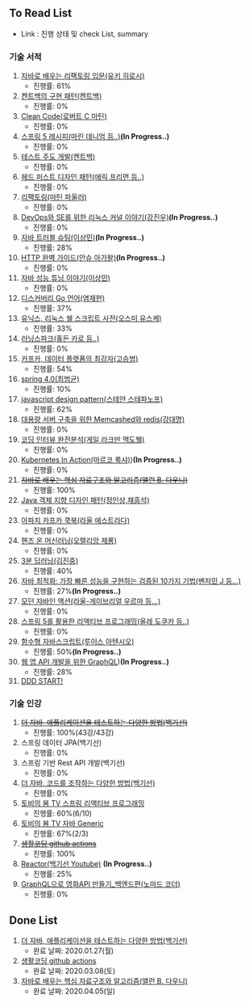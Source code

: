 ## To Read List
- Link : 진행 상태 및 check List, summary 

### 기술 서적
1. [자바로 배우는 리팩토링 입문(유키 히로시)](https://github.com/gaepury/TechBookToReadAndCheck/blob/master/check/%EC%9E%90%EB%B0%94%EB%A1%9C%20%EB%B0%B0%EC%9A%B0%EB%8A%94%20%EB%A6%AC%ED%8C%A9%ED%86%A0%EB%A7%81%20%EC%9E%85%EB%AC%B8.md)
    - 진행률: 61%
2. [켄트백의 구현 패턴(켄트백)](https://github.com/gaepury/TechBookToReadAndCheck/blob/master/check/%EC%BC%84%ED%8A%B8%EB%B0%B1%EC%9D%98%20%EA%B5%AC%ED%98%84%20%ED%8C%A8%ED%84%B4.md)
   - 진행률: 0%
3. [Clean Code(로버트 C 마틴)](https://github.com/gaepury/TechBookToReadAndCheck/blob/master/check/Clean%20Code.md)
   - 진행률: 0%
4. [스프링 5 레시피(마린 데니엄 등..)](https://github.com/gaepury/TechBookToReadAndCheck/blob/master/check/%EC%8A%A4%ED%94%84%EB%A7%81%205%20%EB%A0%88%EC%8B%9C%ED%94%BC.md)**(In Progress..)**
   - 진행률: 0%
5. [테스트 주도 개발(켄트백)](https://github.com/gaepury/TechBookToReadAndCheck/blob/master/check/%ED%85%8C%EC%8A%A4%ED%8A%B8%20%EC%A3%BC%EB%8F%84%20%EA%B0%9C%EB%B0%9C.md)
   - 진행률: 0%
6. [헤드 퍼스트 디자인 패턴(에릭 프리먼 등..)](https://github.com/gaepury/TechBookToReadAndCheck/blob/master/check/%ED%97%A4%EB%93%9C%20%ED%8D%BC%EC%8A%A4%ED%8A%B8%20%EB%94%94%EC%9E%90%EC%9D%B8%20%ED%8C%A8%ED%84%B4.md)
   - 진행률: 0%
7. [리팩토링(마틴 파울러)](https://github.com/gaepury/TechBookToReadAndCheck/blob/master/check/%EB%A6%AC%ED%8C%A9%ED%86%A0%EB%A7%81.md)
   - 진행률: 0%
8. [DevOps와 SE를 위한 리눅스 커널 이야기(강진우)](https://github.com/gaepury/TechBookToReadAndCheck/blob/master/check/DevOps%EC%99%80%20SE%EB%A5%BC%20%EC%9C%84%ED%95%9C%20%EB%A6%AC%EB%88%85%EC%8A%A4%20%EC%BB%A4%EB%84%90%20%EC%9D%B4%EC%95%BC%EA%B8%B0.md)**(In Progress..)**
   - 진행률: 0%
9. [자바 트러블 슈팅(이상민)](https://github.com/gaepury/TechBookToReadAndCheck/blob/master/check/%EC%9E%90%EB%B0%94%20%ED%8A%B8%EB%9F%AC%EB%B8%94%20%EC%8A%88%ED%8C%85.md)**(In Progress..)**
   - 진행률: 28%
10. [HTTP 완벽 가이드(안슈 아가왈)](https://github.com/gaepury/TechBookToReadAndCheck/blob/master/check/HTTP%20%EC%99%84%EB%B2%BD%20%EA%B0%80%EC%9D%B4%EB%93%9C.md)**(In Progress..)**
    - 진행률: 0%
11. [자바 성능 튜닝 이야기(이상민)](https://github.com/gaepury/TechBookToReadAndCheck/blob/master/check/%EC%9E%90%EB%B0%94%20%EC%84%B1%EB%8A%A5%20%ED%8A%9C%EB%8B%9D%20%EC%9D%B4%EC%95%BC%EA%B8%B0.md)
    - 진행률: 0%
12. [디스커버리 Go 언어(염재현)](https://github.com/gaepury/TechBookToReadAndCheck/blob/master/check/%EB%94%94%EC%8A%A4%EC%BB%A4%EB%B2%84%EB%A6%AC%20Go%20%EC%96%B8%EC%96%B4.md)
    - 진행률: 37%
13. [유닉스, 리눅스 쉘 스크립트 사전(오스미 유스케)](https://github.com/gaepury/TechBookToReadAndCheck/blob/master/check/%EC%9C%A0%EB%8B%89%EC%8A%A4%2C%20%EB%A6%AC%EB%88%85%EC%8A%A4%20%EC%89%98%20%EC%8A%A4%ED%81%AC%EB%A6%BD%ED%8A%B8%20%EC%82%AC%EC%A0%84.md)
    - 진행률: 33%
14. [러닝스파크(홀든 카로 등..)](https://github.com/gaepury/TechBookToReadAndCheck/blob/master/check/%EB%9F%AC%EB%8B%9D%EC%8A%A4%ED%8C%8C%ED%81%AC.md)
    - 진행률: 0%
15. [카프카, 데이터 플랫폼의 최강자(고승범)](https://github.com/gaepury/TechBookToReadAndCheck/blob/master/check/%EC%B9%B4%ED%94%84%EC%B9%B4%2C%20%EB%8D%B0%EC%9D%B4%ED%84%B0%20%ED%94%8C%EB%9E%AB%ED%8F%BC%EC%9D%98%20%EC%B5%9C%EA%B0%95%EC%9E%90.md)
    - 진행률: 54%
16. [spring 4.0(최범균)](https://github.com/gaepury/TechBookToReadAndCheck/blob/master/check/spring%204.0.md)
    - 진행률: 10%
17. [javascript design pattern(스테얀 스테파노프)](https://github.com/gaepury/TechBookToReadAndCheck/blob/master/check/javascript%20design%20pattern.md)
    - 진행률: 62%
18. [대용량 서버 구축을 위한 Memcashed와 redis(강대명)](https://github.com/gaepury/TechBookToReadAndCheck/blob/master/check/%EB%8C%80%EC%9A%A9%EB%9F%89%20%EC%84%9C%EB%B2%84%20%EA%B5%AC%EC%B6%95%EC%9D%84%20%EC%9C%84%ED%95%9C%20Memcashed%EC%99%80%20redis.md)
    - 진행률: 0%
19. [코딩 인터뷰 완전분석(게일 라크만 맥도웰)](https://github.com/gaepury/TechBookToReadAndCheck/blob/master/check/%EC%BD%94%EB%94%A9%20%EC%9D%B8%ED%84%B0%EB%B7%B0%20%EC%99%84%EC%A0%84%EB%B6%84%EC%84%9D.md)
    - 진행률: 0%
20. [Kubernetes In Action(마르코 룩샤)](https://github.com/gaepury/TechBookToReadAndCheck/blob/master/check/Kubernetes%20In%20Action.md))**(In Progress..)**
    - 진행률: 0%
21. ~~[자바로 배우는 핵심 자료구조와 알고리즘(앨런 B. 다우니)](https://github.com/gaepury/TechBookToReadAndCheck/blob/master/check/%EC%9E%90%EB%B0%94%EB%A1%9C%20%EB%B0%B0%EC%9A%B0%EB%8A%94%20%ED%95%B5%EC%8B%AC%20%EC%9E%90%EB%A3%8C%EA%B5%AC%EC%A1%B0%EC%99%80%20%EC%95%8C%EA%B3%A0%EB%A6%AC%EC%A6%98.md)~~
    - 진행률: 100%
22. [Java 객체 지향 디자인 패턴(정인상,채흥석)](https://github.com/gaepury/TechBookToReadAndCheck/blob/master/check/Java%20%EA%B0%9D%EC%B2%B4%20%EC%A7%80%ED%96%A5%20%EB%94%94%EC%9E%90%EC%9D%B8%20%ED%8C%A8%ED%84%B4.md)
    - 진행률: 0%
23. [아파치 카프카 쿡북(라울 에스트라다)](https://github.com/gaepury/TechBookToReadAndCheck/blob/master/check/%EC%95%84%ED%8C%8C%EC%B9%98%20%EC%B9%B4%ED%94%84%EC%B9%B4%20%EC%BF%A1%EB%B6%81.md)
    - 진행률: 0%
24. [핸즈 온 머신러닝(오렐리앙 제롱)](https://github.com/gaepury/TechBookToReadAndCheck/blob/master/check/%ED%95%B8%EC%A6%88%20%EC%98%A8%20%EB%A8%B8%EC%8B%A0%EB%9F%AC%EB%8B%9D.md)
    - 진행률: 0%
25. [3분 딥러닝(김진중)](https://github.com/gaepury/TechBookToReadAndCheck/blob/master/check/3%EB%B6%84%20%EB%94%A5%EB%9F%AC%EB%8B%9D.md)
    - 진행률: 40%
26. [자바 최적화: 가장 빠른 성능을 구현하는 검증된 10가지 기법(벤저민 J 등...)](https://github.com/gaepury/TechBookToReadAndCheckAndSummary/blob/master/check/%EC%9E%90%EB%B0%94%20%EC%B5%9C%EC%A0%81%ED%99%94.md)
    - 진행률: 27%**(In Progress..)**
27. [모던 자바인 액션(라울-게이브리얼 우르마 등...)](https://github.com/gaepury/TechBookToReadAndCheck/blob/master/check/%EC%9E%90%EB%B0%94%20%EC%B5%9C%EC%A0%81%ED%99%94.md)
    - 진행률: 0%
28. [스프링 5를 활용한 리액티브 프로그래밍(올레 도쿠카 등..)](https://github.com/gaepury/TechBookToReadAndCheckAndSummary/blob/master/check/%EC%8A%A4%ED%94%84%EB%A7%81%205%EB%A5%BC%20%ED%99%9C%EC%9A%A9%ED%95%9C%20%EB%A6%AC%EC%95%A1%ED%8B%B0%EB%B8%8C%20%ED%94%84%EB%A1%9C%EA%B7%B8%EB%9E%98%EB%B0%8D.md)
    - 진행률: 0%
29. [함수형 자바스크립트(루이스 아텐시오)](https://github.com/gaepury/TechBookToReadAndCheckAndSummary/blob/master/check/%ED%95%A8%EC%88%98%ED%98%95%20%EC%9E%90%EB%B0%94%EC%8A%A4%ED%81%AC%EB%A6%BD%ED%8A%B8.md)
    - 진행률: 50%**(In Progress..)**
30. [웹 앱 API 개발을 위한 GraphQL](https://github.com/gaepury/DevTechToReadAndCheckAndSummary/blob/master/check/%EC%9B%B9%20%EC%95%B1%20API%20%EA%B0%9C%EB%B0%9C%EC%9D%84%20%EC%9C%84%ED%95%9C%20GraphQL.md))**(In Progress..)**
    - 진행률: 28%
31. [DDD START!]()
    


### 기술 인강
1. ~~[더 자바, 애플리케이션을 테스트하는 다양한 방법(백기선)](https://github.com/gaepury/TechBookToReadAndCheckAndSummary/blob/master/check/%EB%8D%94%20%EC%9E%90%EB%B0%94,%20%EC%95%A0%ED%94%8C%EB%A6%AC%EC%BC%80%EC%9D%B4%EC%85%98%EC%9D%84%20%ED%85%8C%EC%8A%A4%ED%8A%B8%ED%95%98%EB%8A%94%20%EB%8B%A4%EC%96%91%ED%95%9C%20%EB%B0%A9%EB%B2%95.md)~~
   - 진행률: 100%(43강/43강)
2. 스프링 데이터 JPA(백기선)
   - 진행률: 0%
3. 스프링 기반 Rest API 개발(백기선)
   - 진행률: 0%
4. [더 자바, 코드를 조작하는 다양한 방법(백기선)](https://github.com/gaepury/TechBookToReadAndCheckAndSummary/blob/master/check/%EB%8D%94%20%EC%9E%90%EB%B0%94%2C%20%EC%BD%94%EB%93%9C%EB%A5%BC%20%EC%A1%B0%EC%9E%91%ED%95%98%EB%8A%94%20%EB%8B%A4%EC%96%91%ED%95%9C%20%EB%B0%A9%EB%B2%95.md)
   - 진행률: 0%
5. [토비의 봄 TV 스프링 리액티브 프로그래밍](https://github.com/gaepury/TechBookToReadAndCheckAndSummary/blob/master/check/%ED%86%A0%EB%B9%84%EC%9D%98%20%EB%B4%84%20TV%20%EC%8A%A4%ED%94%84%EB%A7%81%20%EB%A6%AC%EC%95%A1%ED%8B%B0%EB%B8%8C%20%ED%94%84%EB%A1%9C%EA%B7%B8%EB%9E%98%EB%B0%8D.md)
   - 진행률: 60%(6/10)
6. [토비의 봄 TV 자바 Generic](https://github.com/gaepury/TechBookToReadAndCheckAndSummary/blob/master/check/%ED%86%A0%EB%B9%84%EC%9D%98%20%EB%B4%84%20TV%20%EC%9E%90%EB%B0%94%20Generic.md)
   - 진행률: 67%(2/3)
7. ~~[생활코딩 github actions](https://github.com/gaepury/TechBookToReadAndCheckAndSummary/blob/master/check/%EC%83%9D%ED%99%9C%EC%BD%94%EB%94%A9%20github%20actions.md)~~
   - 진행률: 100%   
8. [Reactor(백기선 Youtube)](https://github.com/gaepury/DevTechToReadAndCheckAndSummary/blob/master/check/%EB%A6%AC%EC%95%A1%ED%84%B0(%EB%B0%B1%EA%B8%B0%EC%84%A0).md) **(In Progress..)**
   - 진행률: 25%
9. [GraphQL으로 영화API 만들기_백엔드편(노마드 코더)]()
   - 진행률: 0%
   
## Done List
1. [더 자바, 애플리케이션을 테스트하는 다양한 방법(백기선)](https://github.com/gaepury/TechBookToReadAndCheckAndSummary/blob/master/check/%EB%8D%94%20%EC%9E%90%EB%B0%94,%20%EC%95%A0%ED%94%8C%EB%A6%AC%EC%BC%80%EC%9D%B4%EC%85%98%EC%9D%84%20%ED%85%8C%EC%8A%A4%ED%8A%B8%ED%95%98%EB%8A%94%20%EB%8B%A4%EC%96%91%ED%95%9C%20%EB%B0%A9%EB%B2%95.md)
   - 완료 날짜: 2020.01.27(월)
2. [생활코딩 github actions](https://github.com/gaepury/TechBookToReadAndCheckAndSummary/blob/master/check/%EC%83%9D%ED%99%9C%EC%BD%94%EB%94%A9%20github%20actions.md)
   - 완료 날짜: 2020.03.08(토)
3. [자바로 배우는 핵심 자료구조와 알고리즘(앨런 B. 다우니)](https://github.com/gaepury/TechBookToReadAndCheck/blob/master/check/%EC%9E%90%EB%B0%94%EB%A1%9C%20%EB%B0%B0%EC%9A%B0%EB%8A%94%20%ED%95%B5%EC%8B%AC%20%EC%9E%90%EB%A3%8C%EA%B5%AC%EC%A1%B0%EC%99%80%20%EC%95%8C%EA%B3%A0%EB%A6%AC%EC%A6%98.md)
   - 완료 날짜: 2020.04.05(일)
   
